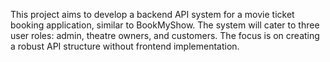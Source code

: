 This project aims to develop a backend API system for a movie ticket booking application, similar to BookMyShow. The system will cater to three user roles: admin, theatre owners, and customers. The focus is on creating a robust API structure without frontend implementation.